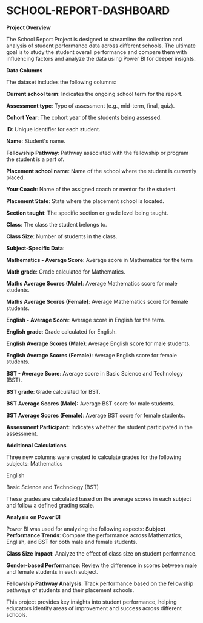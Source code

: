 # SCHOOL-REPORT-DASHBOARD

**Project Overview**


The School Report Project is designed to streamline the collection and analysis of student performance data across different schools. The ultimate goal is to study the student overall performance and compare them with influencing factors and analyze the data using Power BI for deeper insights.

**Data Columns**


The dataset includes the following columns:

**Current school term**: Indicates the ongoing school term for the report.

**Assessment type**: Type of assessment (e.g., mid-term, final, quiz).

**Cohort Year**: The cohort year of the students being assessed.

**ID**: Unique identifier for each student.

**Name**: Student's name.

**Fellowship Pathway**: Pathway associated with the fellowship or program the student is a part of.

**Placement school name**: Name of the school where the student is currently placed.

**Your Coach**: Name of the assigned coach or mentor for the student.

**Placement State**: State where the placement school is located.

**Section taught**: The specific section or grade level being taught.

**Class**: The class the student belongs to.

**Class Size**: Number of students in the class.


**Subject-Specific Data**:



**Mathematics - Average Score**: Average score in Mathematics for the term

**Math grade**: Grade calculated for Mathematics.

**Maths Average Scores (Male)**: Average Mathematics score for male students.

**Maths Average Scores (Female)**: Average Mathematics score for female students.

**English - Average Score**: Average score in English for the term.

**English grade**: Grade calculated for English.

**English Average Scores (Male)**: Average English score for male students.

**English Average Scores (Female)**: Average English score for female students.

**BST - Average Score**: Average score in Basic Science and Technology (BST).

**BST grade**: Grade calculated for BST.

**BST Average Scores (Male):** Average BST score for male students.

**BST Average Scores (Female)**: Average BST score for female students.

**Assessment Participant**: Indicates whether the student participated in the assessment.


**Additional Calculations**


Three new columns were created to calculate grades for the following subjects:
Mathematics

English

Basic Science and Technology (BST)

These grades are calculated based on the average scores in each subject and follow a defined grading scale.


**Analysis on Power BI**


Power BI was used for analyzing the following aspects:
**Subject Performance Trends**: Compare the performance across Mathematics, English, and BST for both male and female students.

**Class Size Impact**: Analyze the effect of class size on student performance.

**Gender-based Performance**: Review the difference in scores between male and female students in each subject.

**Fellowship Pathway Analysis**: Track performance based on the fellowship pathways of students and their placement schools.

This project provides key insights into student performance, helping educators identify areas of improvement and success across different schools.
